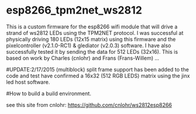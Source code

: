 # esp8266_tpm2net_ws2812
This is a custom firmware for the esp8266 wifi module that will drive a strand of ws2812 LEDs using the TPM2NET protocol. I was successful at physically driving 180 LEDs (12x15 matrix) using this firmware and the pixelcontroller (v2.1.0-RC1) & glediator (v2.0.3) software. I have also successfully tested it by sending the data for 512 LEDs (32x16). This is based on work by Charles (cnlohr) and Frans (Frans-Willem) ...

#UPDATE:2/17/2015
(multiblock) split frame support has been added to the code and test have confirmed a 16x32 (512 RGB LEDS) matrix using the jinx led host software.

#How to build a build environment.

see this site from cnlohr: https://github.com/cnlohr/ws2812esp8266
